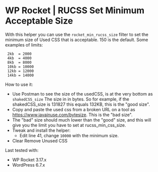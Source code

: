 # WP Rocket | RUCSS Set Minimum Acceptable Size

With this helper you can use the `rocket_min_rucss_size` filter to set the minimum size of Used CSS that is acceptable. 150 is the default.
Some examples of limits: 
 
     2kb  = 2000
     4kb  = 4000
     8kb  = 8000
     10kb = 10000
     12kb = 12000
     14kb = 14000


How to use it: 
 * Use Postman to see the size of the usedCSS, is at the very bottom as `shakedCSS_size` The size in in bytes. So for example, if the shakedCSS_size is 131827 this equals 132KB, this is the "good size".
 * Copy and paste the used css from a broken URL on a tool as https://www.javainuse.com/bytesize. This is the "bad size".
 *  The "bad" size should much lower than the "good" size, and this will give you the limit you have to set at rucss_min_css_size.
 * Tweak and install the helper: 
     *  Edit line 41, change `10000` with the minimum size. 
* Clear Remove Unused CSS

Last tested with:
* WP Rocket 3.17.x
* WordPress 6.7.x
